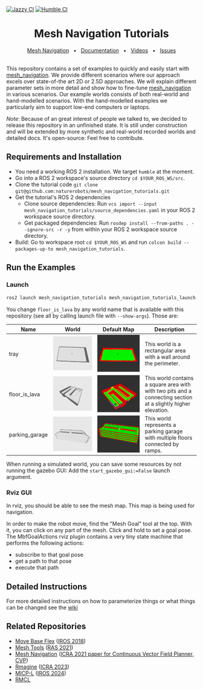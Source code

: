 [![Jazzy CI](https://github.com/naturerobots/mesh_navigation_tutorials/actions/workflows/jazzy.yaml/badge.svg)](https://github.com/naturerobots/mesh_navigation_tutorials/actions/workflows/jazzy.yaml)
[![Humble CI](https://github.com/naturerobots/mesh_navigation_tutorials/actions/workflows/humble.yaml/badge.svg)](https://github.com/naturerobots/mesh_navigation_tutorials/actions/workflows/humble.yaml)

<div align="center">
<h1>
Mesh Navigation Tutorials
</h1>
</div>

<div align="center">
  <a href="https://github.com/naturerobots/mesh_navigation">Mesh Navigation</a>
  <span>&nbsp;&nbsp;•&nbsp;&nbsp;</span>
  <a href="https://naturerobots.github.io/mesh_navigation_docs/tutorials">Documentation</a>
  <span>&nbsp;&nbsp;•&nbsp;&nbsp;</span>
  <a href="https://www.youtube.com/@nature-robots">Videos</a>
  <span>&nbsp;&nbsp;•&nbsp;&nbsp;</span>
  <a href="https://github.com/naturerobots/mesh_navigation_tutorials/issues">Issues</a>
  <br />
</div>


<br/>

This repository contains a set of examples to quickly and easily start with [mesh_navigation](https://github.com/naturerobots/mesh_navigation). 
We provide different scenarios where our approach excels over state-of-the art 2D or 2.5D approaches.
We will explain different parameter sets in more detail and show how to fine-tune [mesh_navigation](https://github.com/naturerobots/mesh_navigation) in various scenarios.
Our example worlds consists of both real-world and hand-modelled scenarios.
With the hand-modelled examples we particularly aim to support low-end computers or laptops.


*Note*: Because of an great interest of people we talked to, we decided to release this repository in an unfinished state. It is still under construction and will be extended by more synthetic and real-world recorded worlds and detailed docs. It's open-source: Feel free to contribute.  

## Requirements and Installation

* You need a working ROS 2 installation. We target `humble` at the moment.
* Go into a ROS 2 workspace's source directory `cd $YOUR_ROS_WS/src`.
* Clone the tutorial code `git clone git@github.com:naturerobots/mesh_navigation_tutorials.git`
* Get the tutorial's ROS 2 dependencies
  * Clone source dependencies: Run `vcs import --input mesh_navigation_tutorials/source_dependencies.yaml` in your ROS 2 workspace source directory.
  * Get packaged dependencies: Run `rosdep install --from-paths . --ignore-src -r -y` from within your ROS 2 workspace source directory.
* Build: Go to workspace root `cd $YOUR_ROS_WS` and run `colcon build --packages-up-to mesh_navigation_tutorials`.

## Run the Examples

### Launch

```bash
ros2 launch mesh_navigation_tutorials mesh_navigation_tutorials_launch.py world_name:=floor_is_lava
```

You change `floor_is_lava` by any world name that is available with this repository (see all by calling launch file with `--show-args`). Those are: 

| Name | World | Default Map | Description |
|------|-------|-----|-------------|
| tray | ![tray_world](.resources/tray_world.png) | ![tray_map](.resources/tray_map.png)| This world is a rectangular area with a wall around the perimeter. |
| floor_is_lava | ![floor_is_lava_world](.resources/floor_is_lava_world.png) | ![floor_is_lava_map](.resources/floor_is_lava_map.png)| This world contains a square area with with two pits and a connecting section at a slightly higher elevation.
| parking_garage | ![parking_garage_world](.resources/parking_garage_world.png) | ![parking_garage_map](.resources/parking_garage_map.png)| This world represents a parking garage with multiple floors connected by ramps. |

When running a simulated world, you can save some resources by not running the gazebo GUI: Add the `start_gazebo_gui:=False` launch argument.

### Rviz GUI
In rviz, you should be able to see the mesh map.
This map is being used for navigation.

In order to make the robot move, find the "Mesh Goal" tool at the top.
With it, you can click on any part of the mesh.
Click and hold to set a goal pose.
The MbfGoalActions rviz plugin contains a very tiny state machine that performs the following actions:
* subscribe to that goal pose
* get a path to that pose
* execute that path

## Detailed Instructions

For more detailed instructions on how to parameterize things or what things can be changed see the [wiki](https://naturerobots.github.io/mesh_navigation_docs/tutorials/)


## Related Repositories
- [Move Base Flex](https://github.com/magazino/move_base_flex) ([IROS 2018](https://doi.org/10.1109/IROS.2018.8593829))
- [Mesh Tools](https://github.com/naturerobots/mesh_tools) ([RAS 2021](https://doi.org/10.1016/j.robot.2020.103688))
- [Mesh Navigation](https://github.com/naturerobots/mesh_navigation) ([ICRA 2021 paper for Continuous Vector Field Planner, CVP](https://doi.org/10.1109/ICRA48506.2021.9560981))
- [Rmagine](https://github.com/uos/rmagine) ([ICRA 2023](https://doi.org/10.1109/ICRA48891.2023.10161388))
- [MICP-L](https://github.com/uos/rmcl) ([IROS 2024](https://arxiv.org/abs/2210.13904))
- [RMCL](https://github.com/uos/rmcl)
